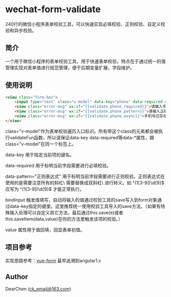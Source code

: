 wechat-form-validate
======================

240行的微信小程序表单校验工具，可以快速实现必填校验、正则校验、自定义校验和异步校验。

简介
--------

一个用于微信小程序的表单校验工具，用于快速表单校验，特点在于通过统一的值管理实现对表单值进行规范管理，便于后期变量扩展，字段维护。

使用说明
--------

```html
<view class="form-box">
    <input type="text" class="v-model" data-key="phone" data-required data-pattern="^(1[3-9])\\d{9}$" bindinput="save" data-async="asyncPhoneCheckFun" placeholder='手机号（必填）' value="{{form.phone}}"/>
    <view class="error-msg" wx:if="{{validate.phone_required}}">请输入手机号</view>
    <view class="error-msg" wx:if="{{validate.phone_pattern}}">请输入正确的手机号</view>
    <view class="error-msg" wx:if="{{validate.phone_async}}">手机号已存在不可重复使用</view>
</view>
```

class="v-model"作为表单校验遍历入口标识。所有带这个class的元素都会被执行validateFun函数，所以请保证data-key data-required等data-*属性，跟class="v-model"在同一个标签上。

data-key 用于指定当前项的键名。

data-required 用于标明当前字段需要进行必填校验。

data-pattern="正则表达式" 用于标明当前字段需要进行正则校验。正则表达式在使用的是需要注意所有的斜杠\ 需要替换成双斜杠\\ 进行转义。如 ^(1[3-9])\d{9}$ 应写为 ^(1[3-9])\\d{9}$ 才能正常执行。

bindinput 触发值填写，自动将输入的值通过校验工具的save写入到form对象通过data-key指定的键里。这里推荐统一使用校验工具导入的save方法。（如果有特殊输入处理可以自定义其它方法，最后通过this.save(e)或者this.saveItem(data,value)在你的方法里触发该项的校验。）

value 属性用于值回填，回显表单初值。

项目参考
--------

实现思路参考：[vue-form](https://github.com/fergaldoyle/vue-form) 最早追溯到angular1.x

Author
------

DearChen (ck_email@163.com)
